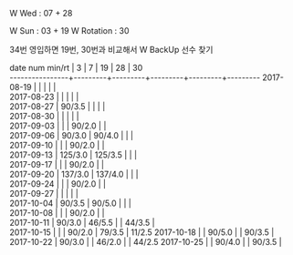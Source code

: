 W Wed      : 07 + 28

W Sun      : 03 + 19
W Rotation :      30

34번 영입하면 19번, 30번과 비교해서 W BackUp 선수 찾기

date num min/rt |    3    |    7    |    19   |    28   |    30   
----------------+---------+---------+---------+---------+---------
2017-08-19      |         |         |         |         |        
2017-08-23      |         |         |         |         |        
2017-08-27      |  90/3.5 |         |         |         |        
2017-08-30      |         |         |         |         |        
2017-09-03      |         |         |  90/2.0 |         |        
2017-09-06      |  90/3.0 |  90/4.0 |         |         |        
2017-09-10      |         |         |  90/2.0 |         |        
2017-09-13      | 125/3.0 | 125/3.5 |         |         |        
2017-09-17      |         |         |  90/2.0 |         |        
2017-09-20      | 137/3.0 | 137/4.0 |         |         |        
2017-09-24      |         |         |  90/2.0 |         |        
2017-09-27      |         |         |         |         |        
2017-10-04      |  90/3.5 |  90/5.0 |         |         |        
2017-10-08      |         |         |  90/2.0 |         |        
2017-10-11      |  90/3.0 |  46/5.5 |         |  44/3.5 |        
2017-10-15      |         |         |  90/2.0 |  79/3.5 |  11/2.5
2017-10-18      |         |  90/5.0 |         |  90/3.5 |        
2017-10-22      |  90/3.0 |         |  46/2.0 |         |  44/2.5
2017-10-25      |         |  90/4.0 |         |  90/3.5 |        

